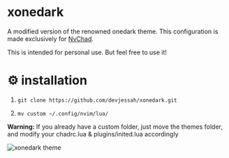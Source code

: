 # xonedark
A modified version of the renowned onedark theme. This configuration is made exclusively for [NvChad](https://nvchad.github.io/).

This is intended for personal use. But feel free to use it!

# ⚙️ installation

  1. `git clone https://github.com/devjessah/xonedark.git`

  2. `mv custom ~/.config/nvim/lua/`
  
  **Warning:** If you already have a custom folder, just move the themes folder, and modify your chadrc.lua & plugins/inited.lua accordingly

![xonedark theme](https://raw.githubusercontent.com/devjessah/xonedark/master/xonedark.png)



